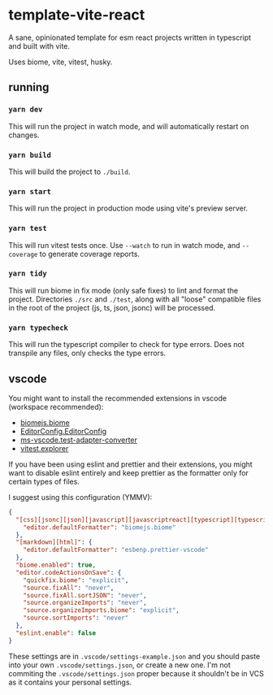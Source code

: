 # template-vite-react

A sane, opinionated template for esm react projects written in typescript and built with vite.

Uses biome, vite, vitest, husky.

## running

### `yarn dev`

This will run the project in watch mode, and will automatically restart on changes.

### `yarn build`

This will build the project to `./build`.

### `yarn start`

This will run the project in production mode using vite's preview server.

### `yarn test`

This will run vitest tests once. Use `--watch` to run in watch mode, and `--coverage` to generate coverage reports.

### `yarn tidy`

This will run biome in fix mode (only safe fixes) to lint and format the project. Directories `./src` and `./test`, along with all "loose" compatible files in the root of the project (js, ts, json, jsonc) will be processed.

### `yarn typecheck`

This will run the typescript compiler to check for type errors. Does not transpile any files, only checks the type errors.

## vscode

You might want to install the recommended extensions in vscode (workspace recommended):

- [biomejs.biome](https://marketplace.visualstudio.com/items?itemName=biomejs.biome)
- [EditorConfig.EditorConfig](https://marketplace.visualstudio.com/items?itemName=EditorConfig.EditorConfig)
- [ms-vscode.test-adapter-converter](https://marketplace.visualstudio.com/items?itemName=ms-vscode.test-adapter-converter)
- [vitest.explorer](https://marketplace.visualstudio.com/items?itemName=vitest.explorer)

If you have been using eslint and prettier and their extensions, you might want to disable eslint entirely and keep prettier as the formatter only for certain types of files.

I suggest using this configuration (YMMV):

```json
{
  "[css][jsonc][json][javascript][javascriptreact][typescript][typescriptreact]": {
    "editor.defaultFormatter": "biomejs.biome"
  },
  "[markdown][html]": {
    "editor.defaultFormatter": "esbenp.prettier-vscode"
  },
  "biome.enabled": true,
  "editor.codeActionsOnSave": {
    "quickfix.biome": "explicit",
    "source.fixAll": "never",
    "source.fixAll.sortJSON": "never",
    "source.organizeImports": "never",
    "source.organizeImports.biome": "explicit",
    "source.sortImports": "never"
  },
  "eslint.enable": false
}
```

These settings are in `.vscode/settings-example.json` and you should paste into your own `.vscode/settings.json`, or create a new one. I'm not commiting the `.vscode/settings.json` proper because it shouldn't be in VCS as it contains your personal settings.
